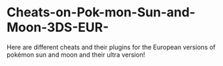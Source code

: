 # Cheats-on-Pok-mon-Sun-and-Moon-3DS-EUR-
Here are different cheats and their plugins for the European versions of pokémon sun and moon and their ultra version! 
